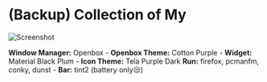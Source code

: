 # (Backup) Collection of My
![Screenshot](https://i.imgur.com/DJ4l5kE.png)

**Window Manager:** Openbox - 
**Openbox Theme:** Cotton Purple - 
**Widget:** Material Black Plum - 
**Icon Theme:** Tela Purple Dark
**Run:** firefox, pcmanfm, conky, dunst - 
**Bar:** tint2 (battery only:unamused:)
